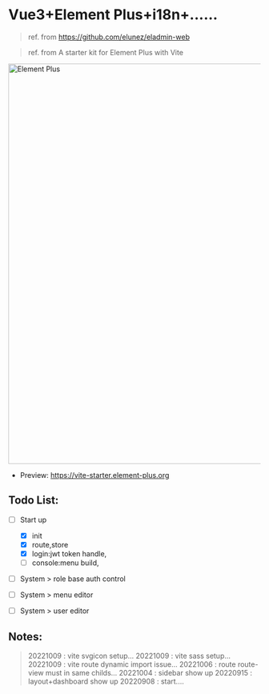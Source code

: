 # Vue3+Element Plus+i18n+......

> ref. from <https://github.com/elunez/eladmin-web>

> ref. from A starter kit for Element Plus with Vite

<img width="800" alt="Element Plus" src="https://user-images.githubusercontent.com/10731096/97282764-0726eb80-187a-11eb-9658-6dc98ccb8f8d.png">

- Preview: <https://vite-starter.element-plus.org>

## Todo List:

- [ ] Start up
    - [x] init
    - [x] route,store
    - [x] login:jwt token handle, 
    - [ ] console:menu build,
- [ ] System > role base auth control
- [ ] System > menu editor
- [ ] System > user editor


## Notes:
> 20221009 : vite svgicon setup...
> 20221009 : vite sass setup...
> 20221009 : vite route dynamic import issue...
> 20221006 : route route-view must in same childs...
> 20221004 : sidebar show up
> 20220915 : layout+dashboard show up
> 20220908 : start....
